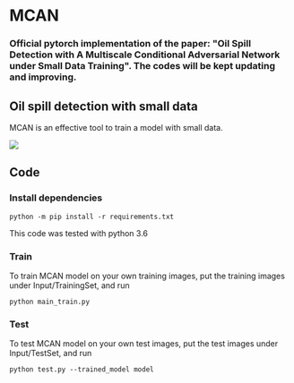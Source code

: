 # MCAN

### Official pytorch implementation of the paper: "Oil Spill Detection with A Multiscale Conditional Adversarial Network under Small Data Training". The codes will be kept updating and improving. 


## Oil spill detection with small data
MCAN is an effective tool to train a model with small data.

![](imgs/teaser.PNG)


## Code

### Install dependencies

```
python -m pip install -r requirements.txt
```

This code was tested with python 3.6  

###  Train
To train MCAN model on your own training images, put the training images under Input/TrainingSet, and run

```
python main_train.py 
```
###  Test
To test MCAN model on your own test images, put the test images under Input/TestSet, and run

```
python test.py --trained_model model
```

[//]: # (We acknowledge the authors for the code released at ''https://github.com/tamarott/SinGAN'', which provides useful operations for our implementation.)

